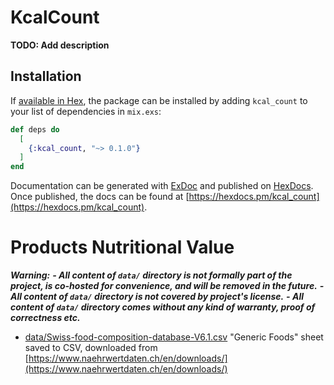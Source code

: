# KcalCount

**TODO: Add description**

## Installation

If [available in Hex](https://hex.pm/docs/publish), the package can be installed
by adding `kcal_count` to your list of dependencies in `mix.exs`:

```elixir
def deps do
  [
    {:kcal_count, "~> 0.1.0"}
  ]
end
```

Documentation can be generated with [ExDoc](https://github.com/elixir-lang/ex_doc)
and published on [HexDocs](https://hexdocs.pm). Once published, the docs can
be found at [https://hexdocs.pm/kcal_count](https://hexdocs.pm/kcal_count).


# Products Nutritional Value


***Warning:***
***- All content of `data/` directory is not formally part of the project, is co-hosted for convenience, and will be removed in the future.***
***- All content of `data/` directory is not covered by project's license.***
***- All content of `data/` directory comes without any kind of warranty, proof of correctness etc.***

* [data/Swiss-food-composition-database-V6.1.csv](data/Swiss-food-composition-database-V6.1.csv) "Generic Foods" sheet saved to CSV, downloaded from [https://www.naehrwertdaten.ch/en/downloads/](https://www.naehrwertdaten.ch/en/downloads/)
